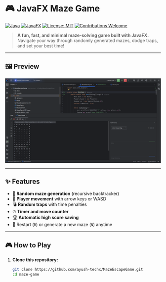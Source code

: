 # 🎮 JavaFX Maze Game

[![Java](https://img.shields.io/badge/Java-11%2B-red?logo=java)](https://www.oracle.com/java/)
[![JavaFX](https://img.shields.io/badge/JavaFX-Enabled-blue?logo=java)](https://openjfx.io/)
[![License: MIT](https://img.shields.io/badge/License-MIT-green.svg)](LICENSE)
[![Contributions Welcome](https://img.shields.io/badge/Contributions-Welcome-orange.svg)](../../issues)

> **A fun, fast, and minimal maze-solving game built with JavaFX.**  
> Navigate your way through randomly generated mazes, dodge traps, and set your best time!

---

## 🖼 Preview

<p align="center">
  <img src="./game_screenshot.png" alt="Maze Game Screenshot" width="600">
</p>

---

## ✨ Features

- 🧩 **Random maze generation** (recursive backtracker)
- 🎯 **Player movement** with arrow keys or WASD
- 💣 **Random traps** with time penalties
- ⏱ **Timer and move counter**
- 🏆 **Automatic high score saving**
- 🔄 Restart (`R`) or generate a new maze (`N`) anytime

---

## 🎮 How to Play

1. **Clone this repository:**
   ```bash
   git clone https://github.com/ayush-techx/MazeEscapeGame.git
   cd maze-game
